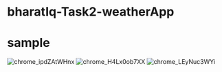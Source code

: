# bharatIq-Task2-weatherApp
# sample
![chrome_ipdZAtWHnx](https://github.com/VISHAL-50/bharatIq-Task2-weatherApp/assets/95730585/91dee02f-dbea-4455-a2b6-919960be8cf5)
![chrome_H4Lx0ob7XX](https://github.com/VISHAL-50/bharatIq-Task2-weatherApp/assets/95730585/5e7170b7-2381-4a97-a558-a39c74d5766f)
![chrome_LEyNuc3WYi](https://github.com/VISHAL-50/bharatIq-Task2-weatherApp/assets/95730585/8c11c784-0a7e-4ff9-b726-fab6b03284a8)
